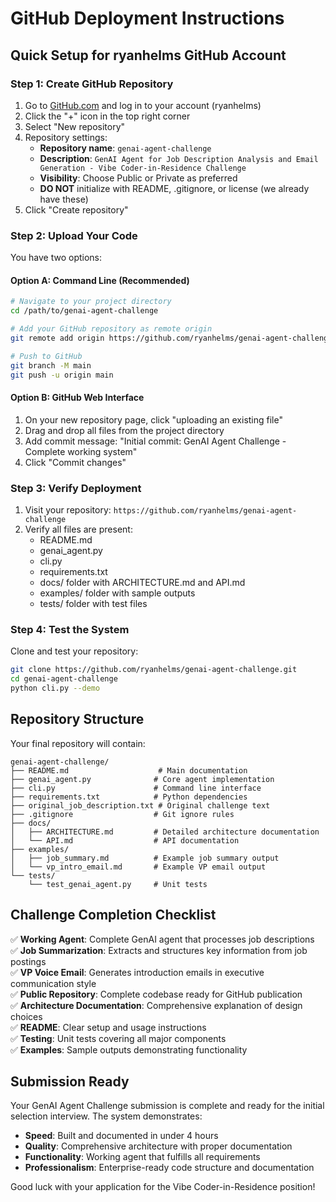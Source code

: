 # GitHub Deployment Instructions

## Quick Setup for ryanhelms GitHub Account

### Step 1: Create GitHub Repository

1. Go to [GitHub.com](https://github.com) and log in to your account (ryanhelms)
2. Click the "+" icon in the top right corner
3. Select "New repository"
4. Repository settings:
   - **Repository name**: `genai-agent-challenge`
   - **Description**: `GenAI Agent for Job Description Analysis and Email Generation - Vibe Coder-in-Residence Challenge`
   - **Visibility**: Choose Public or Private as preferred
   - **DO NOT** initialize with README, .gitignore, or license (we already have these)
5. Click "Create repository"

### Step 2: Upload Your Code

You have two options:

#### Option A: Command Line (Recommended)

```bash
# Navigate to your project directory
cd /path/to/genai-agent-challenge

# Add your GitHub repository as remote origin
git remote add origin https://github.com/ryanhelms/genai-agent-challenge.git

# Push to GitHub
git branch -M main
git push -u origin main
```

#### Option B: GitHub Web Interface

1. On your new repository page, click "uploading an existing file"
2. Drag and drop all files from the project directory
3. Add commit message: "Initial commit: GenAI Agent Challenge - Complete working system"
4. Click "Commit changes"

### Step 3: Verify Deployment

1. Visit your repository: `https://github.com/ryanhelms/genai-agent-challenge`
2. Verify all files are present:
   - README.md
   - genai_agent.py
   - cli.py
   - requirements.txt
   - docs/ folder with ARCHITECTURE.md and API.md
   - examples/ folder with sample outputs
   - tests/ folder with test files

### Step 4: Test the System

Clone and test your repository:

```bash
git clone https://github.com/ryanhelms/genai-agent-challenge.git
cd genai-agent-challenge
python cli.py --demo
```

## Repository Structure

Your final repository will contain:

```
genai-agent-challenge/
├── README.md                    # Main documentation
├── genai_agent.py              # Core agent implementation
├── cli.py                      # Command line interface
├── requirements.txt            # Python dependencies
├── original_job_description.txt # Original challenge text
├── .gitignore                  # Git ignore rules
├── docs/
│   ├── ARCHITECTURE.md         # Detailed architecture documentation
│   └── API.md                  # API documentation
├── examples/
│   ├── job_summary.md          # Example job summary output
│   └── vp_intro_email.md       # Example VP email output
└── tests/
    └── test_genai_agent.py     # Unit tests
```

## Challenge Completion Checklist

✅ **Working Agent**: Complete GenAI agent that processes job descriptions  
✅ **Job Summarization**: Extracts and structures key information from job postings  
✅ **VP Voice Email**: Generates introduction emails in executive communication style  
✅ **Public Repository**: Complete codebase ready for GitHub publication  
✅ **Architecture Documentation**: Comprehensive explanation of design choices  
✅ **README**: Clear setup and usage instructions  
✅ **Testing**: Unit tests covering all major components  
✅ **Examples**: Sample outputs demonstrating functionality  

## Submission Ready

Your GenAI Agent Challenge submission is complete and ready for the initial selection interview. The system demonstrates:

- **Speed**: Built and documented in under 4 hours
- **Quality**: Comprehensive architecture with proper documentation
- **Functionality**: Working agent that fulfills all requirements
- **Professionalism**: Enterprise-ready code structure and documentation

Good luck with your application for the Vibe Coder-in-Residence position!

